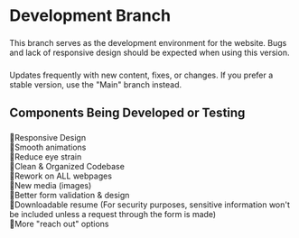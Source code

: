 <h1 align="left">Development Branch</h1>

###

<p align="left">This branch serves as the development environment for the website. Bugs and lack of responsive design should be expected when using this version.</p>

###

<p align="left">Updates frequently with new content, fixes, or changes. If you prefer a stable version, use the "Main" branch instead.</p>

###

<h2 align="left">Components Being Developed or Testing</h2>

###

<p align="left">🎯Responsive Design<br>🎯Smooth animations<br>🎯Reduce eye strain<br>🎯Clean & Organized Codebase<br>🎯Rework on ALL webpages<br>🎯New media (images)<br>🎯Better form validation & design<br>🎯Downloadable resume (For security purposes, sensitive information won't be included unless a request through the form is made)<br>🎯More "reach out" options</p>

###
